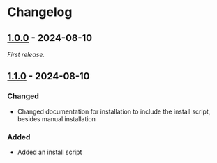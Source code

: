 # Changelog

## [1.0.0] - 2024-08-10

_First release._

## [1.1.0] - 2024-08-10

### Changed

- Changed documentation for installation to include the install script, besides manual installation

### Added

- Added an install script

[1.0.0]: https://github.com/T9Air/Klipper_Power_Resume/releases/tag/v1.0.0
[1.1.0]: https://github.com/T9Air/Klipper_Power_Resume/releases/tag/v1.1.0